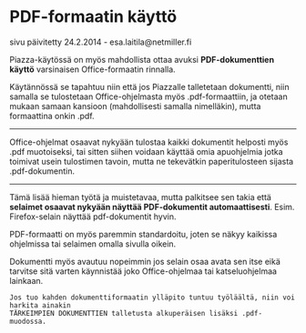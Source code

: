 # PDF-formaatin käyttö

<div class='paivitys'>
sivu päivitetty 24.2.2014 - esa.laitila@netmiller.fi
</div>


Piazza-käytössä on myös mahdollista ottaa avuksi __PDF-dokumenttien käyttö__ varsinaisen
Office-formaatin rinnalla.

Käytännössä se tapahtuu niin että jos Piazzalle talletetaan dokumentti, niin samalla
se tulostetaan Office-ohjelmasta myös .pdf-formaattiin, ja otetaan mukaan samaan kansioon
(mahdollisesti samalla nimelläkin), mutta formaattina onkin .pdf.

----

Office-ohjelmat osaavat nykyään tulostaa kaikki dokumentit helposti myös .pdf muotoiseksi,
tai sitten siihen voidaan käyttää omia apuohjelmia jotka toimivat usein tulostimen tavoin,
mutta ne tekevätkin paperitulosteen sijasta .pdf-dokumentin.

----

Tämä lisää hieman työtä ja muistetavaa, mutta palkitsee sen takia että __selaimet osaavat
nykyään näyttää PDF-dokumentit automaattisesti__.  Esim. Firefox-selain näyttää pdf-dokumentit hyvin.

PDF-formaatti on myös paremmin standardoitu, joten se näkyy kaikissa ohjelmissa tai selaimen
omalla sivulla oikein.

Dokumentti myös avautuu nopeimmin jos selain osaa avata sen itse eikä
tarvitse sitä varten käynnistää joko Office-ohjelmaa tai katseluohjelmaa lainkaan.

````
Jos tuo kahden dokumenttiformaatin ylläpito tuntuu työläältä, niin voi harkita ainakin
TÄRKEIMPIEN DOKUMENTTIEN talletusta alkuperäisen lisäksi .pdf-muodossa.
````
